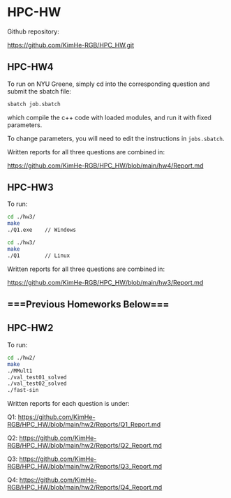 # HPC-HW

Github repository:

<https://github.com/KimHe-RGB/HPC_HW.git>

## HPC-HW4

To run on NYU Greene, simply cd into the corresponding question and submit the sbatch file:

```bash
sbatch job.sbatch
```

which compile the c++ code with loaded modules, and run it with fixed parameters.

To change parameters, you will need to edit the instructions in `jobs.sbatch`.

Written reports for all three questions are combined in:

<https://github.com/KimHe-RGB/HPC_HW/blob/main/hw4/Report.md>

## HPC-HW3

To run:

```bash
cd ./hw3/
make
./Q1.exe    // Windows
```

```bash
cd ./hw3/
make
./Q1        // Linux
```

Written reports for all three questions are combined in:

<https://github.com/KimHe-RGB/HPC_HW/blob/main/hw3/Report.md>

## ===Previous Homeworks Below===

## HPC-HW2

To run:

```bash
cd ./hw2/
make
./MMult1
./val_test01_solved
./val_test02_solved
./fast-sin
```

Written reports for each question is under:

Q1:
    <https://github.com/KimHe-RGB/HPC_HW/blob/main/hw2/Reports/Q1_Report.md>

Q2:
    <https://github.com/KimHe-RGB/HPC_HW/blob/main/hw2/Reports/Q2_Report.md>

Q3:
    <https://github.com/KimHe-RGB/HPC_HW/blob/main/hw2/Reports/Q3_Report.md>

Q4:
    <https://github.com/KimHe-RGB/HPC_HW/blob/main/hw2/Reports/Q4_Report.md>
